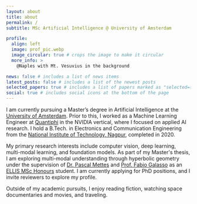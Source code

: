 ```yaml
---
layout: about
title: about
permalink: /
subtitle: MSc Artificial Intelligence @ University of Amsterdam

profile:
  align: left
  image: prof_pic.webp
  image_circular: true # crops the image to make it circular
  more_info: >
    @Naples with Mt. Vesuvius in the background

news: false # includes a list of news items
latest_posts: false # includes a list of the newest posts
selected_papers: true # includes a list of papers marked as "selected={true}"
social: true # includes social icons at the bottom of the page
---
```


I am currently pursuing a Master’s degree in Artificial Intelligence at the [University of Amsterdam](https://www.uva.nl/en). Prior to this, I worked as a Machine Learning Engineer at [Quantiphi](https://quantiphi.com/) in the NVIDIA vertical, where I focused on applied AI research. I hold a B.Tech. in Electronics and Communication Engineering from the [National Institute of Technology, Nagpur](https://vnit.ac.in/), completed in 2020.

My primary research interests include computer vision, deep learning, multi-modal learning, and foundation models. As part of my Master's thesis, I am exploring multi-modal understanding through hyperbolic geometry under the supervision of [Dr. Pascal Mettes](https://staff.fnwi.uva.nl/p.s.m.mettes/) and [Prof. Fabio Galasso](https://fgalasso.bitbucket.io/) as an [ELLIS MSc Honours](https://ivi.fnwi.uva.nl/ellis/) student. I am currently applying for PhD positions, and I invite reviewers to explore my profile.

Outside of my academic pursuits, I enjoy reading fiction, watching space documentaries and movies, and traveling.
